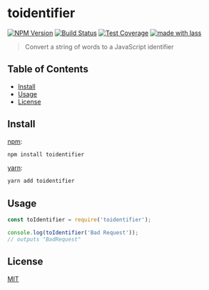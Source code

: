 # toidentifier

[![NPM Version][npm-image]][npm-url]
[![Build Status][travis-image]][travis-url]
[![Test Coverage][codecov-image]][codecov-url]
[![made with lass](https://img.shields.io/badge/made_with-lass-95CC28.svg)](https://lass.js.org)

> Convert a string of words to a JavaScript identifier


## Table of Contents

* [Install](#install)
* [Usage](#usage)
* [License](#license)


## Install

[npm][]:

```sh
npm install toidentifier
```

[yarn][]:

```sh
yarn add toidentifier
```


## Usage

```js
const toIdentifier = require('toidentifier');

console.log(toIdentifier('Bad Request'));
// outputs "BadRequest"
```


## License

[MIT](LICENSE)

[codecov-image]: https://img.shields.io/codecov/c/github/component/toidentifier.svg
[codecov-url]: https://codecov.io/gh/component/toidentifier
[npm-image]: https://img.shields.io/npm/v/toidentifier.svg
[npm-url]: https://npmjs.org/package/toidentifier
[travis-image]: https://img.shields.io/travis/component/toidentifier/master.svg
[travis-url]: https://travis-ci.org/component/toidentifier


##

[npm]: https://www.npmjs.com/

[yarn]: https://yarnpkg.com/
